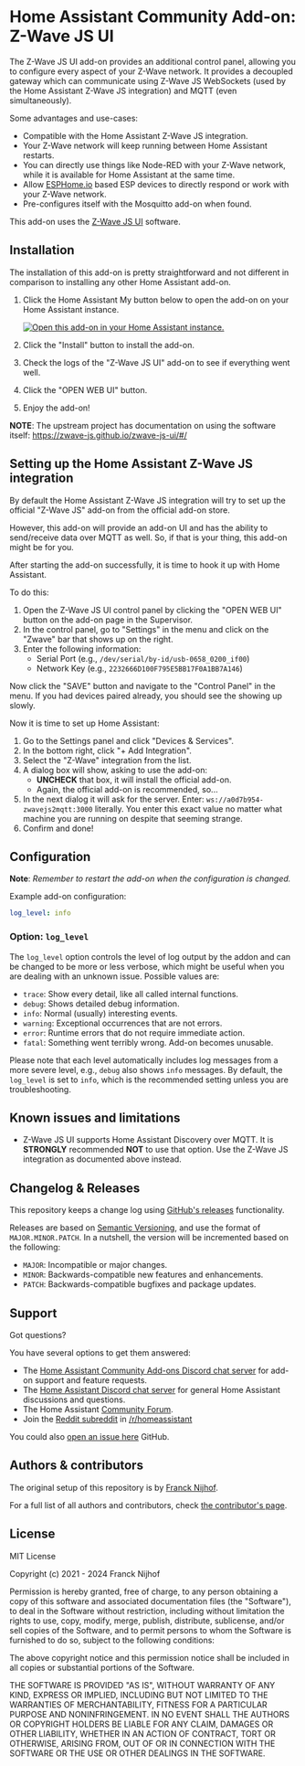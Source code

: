 # Home Assistant Community Add-on: Z-Wave JS UI

The Z-Wave JS UI add-on provides an additional control panel, allowing you
to configure every aspect of your Z-Wave network. It provides a decoupled
gateway which can communicate using Z-Wave JS WebSockets (used by the
Home Assistant Z-Wave JS integration) and MQTT (even simultaneously).

Some advantages and use-cases:

- Compatible with the Home Assistant Z-Wave JS integration.
- Your Z-Wave network will keep running between Home Assistant restarts.
- You can directly use things like Node-RED with your Z-Wave network, while
  it is available for Home Assistant at the same time.
- Allow [ESPHome.io][esphome] based ESP devices to directly respond or work
  with your Z-Wave network.
- Pre-configures itself with the Mosquitto add-on when found.

This add-on uses the [Z-Wave JS UI][zwave-js-ui] software.

## Installation

The installation of this add-on is pretty straightforward and not different in
comparison to installing any other Home Assistant add-on.

1. Click the Home Assistant My button below to open the add-on on your Home
   Assistant instance.

   [![Open this add-on in your Home Assistant instance.][addon-badge]][addon]

1. Click the "Install" button to install the add-on.
1. Check the logs of the "Z-Wave JS UI" add-on to see if everything went
   well.
1. Click the "OPEN WEB UI" button.
1. Enjoy the add-on!

**NOTE**: The upstream project has documentation on using the software itself:
<https://zwave-js.github.io/zwave-js-ui/#/>

## Setting up the Home Assistant Z-Wave JS integration

By default the Home Assistant Z-Wave JS integration will try to set up the
official "Z-Wave JS" add-on from the official add-on store.

However, this add-on will provide an add-on UI and has the ability to
send/receive data over MQTT as well. So, if that is your thing, this
add-on might be for you.

After starting the add-on successfully, it is time to hook it up with
Home Assistant.

To do this:

1. Open the Z-Wave JS UI control panel by clicking the "OPEN WEB UI"
   button on the add-on page in the Supervisor.
1. In the control panel, go to "Settings" in the menu and click on the "Zwave"
   bar that shows up on the right.
1. Enter the following information:
   - Serial Port (e.g., `/dev/serial/by-id/usb-0658_0200_if00`)
   - Network Key (e.g., `2232666D100F795E5BB17F0A1BB7A146`)

Now click the "SAVE" button and navigate to the "Control Panel" in the menu.
If you had devices paired already, you should see the showing up slowly.

Now it is time to set up Home Assistant:

1. Go to the Settings panel and click "Devices & Services".
1. In the bottom right, click "+ Add Integration".
1. Select the "Z-Wave" integration from the list.
1. A dialog box will show, asking to use the add-on:
   - **UNCHECK** that box, it will install the official add-on.
   - Again, the official add-on is recommended, so...
1. In the next dialog it will ask for the server. Enter:
   `ws://a0d7b954-zwavejs2mqtt:3000` literally. You enter this exact value no matter what machine you are running on despite that seeming strange.
1. Confirm and done!

## Configuration

**Note**: _Remember to restart the add-on when the configuration is changed._

Example add-on configuration:

```yaml
log_level: info
```

### Option: `log_level`

The `log_level` option controls the level of log output by the addon and can
be changed to be more or less verbose, which might be useful when you are
dealing with an unknown issue. Possible values are:

- `trace`: Show every detail, like all called internal functions.
- `debug`: Shows detailed debug information.
- `info`: Normal (usually) interesting events.
- `warning`: Exceptional occurrences that are not errors.
- `error`: Runtime errors that do not require immediate action.
- `fatal`: Something went terribly wrong. Add-on becomes unusable.

Please note that each level automatically includes log messages from a
more severe level, e.g., `debug` also shows `info` messages. By default,
the `log_level` is set to `info`, which is the recommended setting unless
you are troubleshooting.

## Known issues and limitations

- Z-Wave JS UI supports Home Assistant Discovery over MQTT. It is
  **STRONGLY** recommended **NOT** to use that option. Use the Z-Wave JS
  integration as documented above instead.

## Changelog & Releases

This repository keeps a change log using [GitHub's releases][releases]
functionality.

Releases are based on [Semantic Versioning][semver], and use the format
of `MAJOR.MINOR.PATCH`. In a nutshell, the version will be incremented
based on the following:

- `MAJOR`: Incompatible or major changes.
- `MINOR`: Backwards-compatible new features and enhancements.
- `PATCH`: Backwards-compatible bugfixes and package updates.

## Support

Got questions?

You have several options to get them answered:

- The [Home Assistant Community Add-ons Discord chat server][discord] for add-on
  support and feature requests.
- The [Home Assistant Discord chat server][discord-ha] for general Home
  Assistant discussions and questions.
- The Home Assistant [Community Forum][forum].
- Join the [Reddit subreddit][reddit] in [/r/homeassistant][reddit]

You could also [open an issue here][issue] GitHub.

## Authors & contributors

The original setup of this repository is by [Franck Nijhof][frenck].

For a full list of all authors and contributors,
check [the contributor's page][contributors].

## License

MIT License

Copyright (c) 2021 - 2024 Franck Nijhof

Permission is hereby granted, free of charge, to any person obtaining a copy
of this software and associated documentation files (the "Software"), to deal
in the Software without restriction, including without limitation the rights
to use, copy, modify, merge, publish, distribute, sublicense, and/or sell
copies of the Software, and to permit persons to whom the Software is
furnished to do so, subject to the following conditions:

The above copyright notice and this permission notice shall be included in all
copies or substantial portions of the Software.

THE SOFTWARE IS PROVIDED "AS IS", WITHOUT WARRANTY OF ANY KIND, EXPRESS OR
IMPLIED, INCLUDING BUT NOT LIMITED TO THE WARRANTIES OF MERCHANTABILITY,
FITNESS FOR A PARTICULAR PURPOSE AND NONINFRINGEMENT. IN NO EVENT SHALL THE
AUTHORS OR COPYRIGHT HOLDERS BE LIABLE FOR ANY CLAIM, DAMAGES OR OTHER
LIABILITY, WHETHER IN AN ACTION OF CONTRACT, TORT OR OTHERWISE, ARISING FROM,
OUT OF OR IN CONNECTION WITH THE SOFTWARE OR THE USE OR OTHER DEALINGS IN THE
SOFTWARE.

[addon-badge]: https://my.home-assistant.io/badges/supervisor_addon.svg
[addon]: https://my.home-assistant.io/redirect/supervisor_addon/?addon=a0d7b954_zwavejs2mqtt&repository_url=https%3A%2F%2Fgithub.com%2Fhassio-addons%2Frepository
[contributors]: https://github.com/hassio-addons/addon-zwave-js-ui/graphs/contributors
[discord-ha]: https://discord.gg/c5DvZ4e
[discord]: https://discord.me/hassioaddons
[esphome]: https://esphome.io/components/mqtt.html#on-message-trigger
[forum-shield]: https://img.shields.io/badge/community-forum-brightgreen.svg
[forum]: https://community.home-assistant.io/?u=frenck
[frenck]: https://github.com/frenck
[issue]: https://github.com/hassio-addons/addon-zwave-js-ui/issues
[reddit]: https://reddit.com/r/homeassistant
[releases]: https://github.com/hassio-addons/addon-zwave-js-ui/releases
[semver]: https://semver.org/spec/v2.0.0.html
[zwave-js-ui]: https://github.com/zwave-js/zwave-js-ui
